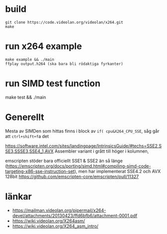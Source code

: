 # build

```
git clone https://code.videolan.org/videolan/x264.git
make
```

# run x264 example

```
make example && ./main
ffplay output.h264 (ska bara bli rödaktiga fyrkanter)
```

# run SIMD test function

make test && ./main

# Generellt

Mesta av SIMDen som hittas finns i block av `if( cpu&X264_CPU_SSE`, såg går att `ctrl+shift+f`a det

https://software.intel.com/sites/landingpage/IntrinsicsGuide/#techs=SSE2,SSE3,SSSE3,SSE4_1,AVX
Assembler variant i grått till höger i kolumnen,

emscripten stöder bara officiellt SSE1 & SSE2 än så länge (https://emscripten.org/docs/porting/simd.html#compiling-simd-code-targeting-x86-sse-instruction-set), men har implementerat SSE4.2 och AVX 128bit https://github.com/emscripten-core/emscripten/pull/11327

# länkar

- https://mailman.videolan.org/pipermail/x264-devel/attachments/20130423/ffd6bfb6/attachment-0001.pdf
- https://wiki.videolan.org/X264asm/
- https://wiki.videolan.org/X264_asm_intro/
